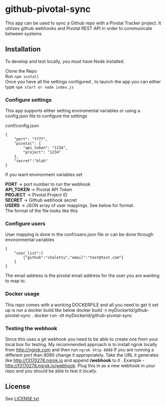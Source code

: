 # github-pivotal-sync

This app can be used to sync a Github repo with a Pivotal Tracker project.  It utilizes github webhooks and Pivotal REST API in order to communicate between systems.

## Installation

To develop and test locally, you must have Node installed.

Clone the Repo     
Run ```npm install```  
Once you have all the settings configured , to launch the app you can either type ``` npm start or node index.js ```

### Configure settings

This app supports either setting enviromental variables or using a config.json file to configure the settings  

conf/config.json
```
{
    "port": "7777",
    "pivotal": {
        "api_token": "1234",
        "project": "1234"
    },
    "secret":"blah"
}
```
If you want environment variables set  

**PORT** -> port number to run the webhook  
**API_TOKEN** -> Pivotal API Token   
**PROJECT** -> Pivotal Project ID  
**SECRET** -> Github webhook secret  
**USERS** -> JSON array of user mappings.  See below for format.  
The format of the file looks like this  

### Configure users
User mapping is done in the conf/users.json file  or can be done through environmental variables  

```
{
    "user_list":[
        {"github":"chalettu","email":"test@test.com"}
    ]
} 
```
The email address is the pivotal email address for the user you are wanting to map to.   

### Docker usage
This repo comes with a working DOCKERFILE and all you need to get it set up is run a docker build like below
docker build -t myDockerId/github-pivotal-sync .
docker run -dt myDockerId/github-pivotal-sync

### Testing the webhook
Since this uses a git webhook you need to be able to create one from your local box for testing.  My recommended approach is to install ngrok locally from http://ngrok.com and then run ```ngrok http 8080``` If you are running a different port than 8080 change it appropriately.  Take the URL it generates like http://f3170278.ngrok.io  and append **/webhook** to it .  Example - http://f3170278.ngrok.io/webhook.  Plug this in as a new webhook in your repo and you should be able to test it locally.  


## License

See [LICENSE.txt](LICENSE.txt)